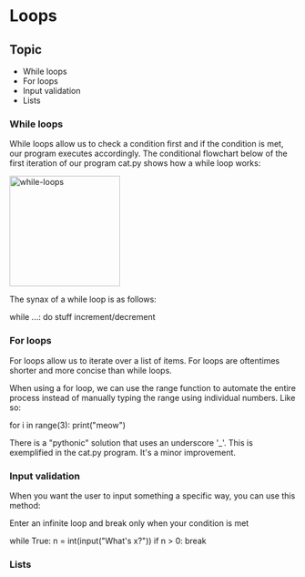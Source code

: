 # Loops

<h2> Topic </h2>
<ul>
    <li> While loops </li>
    <li> For loops </li>
    <li> Input validation </li>
    <li> Lists </li>
</ul>

<h3> While loops </h3>

While loops allow us to check a condition first and if the condition is met, our program executes accordingly. The conditional flowchart below of the first iteration of our program cat.py shows how a while loop works: <br>

<img width="194" alt="while-loops" src="https://github.com/JMestre32/CS50-Intro-To-Programming-with-Python/assets/114640505/95d05d4e-889b-4892-84bc-9afa738f19b4"> <br>

The synax of a while loop is as follows:

while ...:
    do stuff
    increment/decrement


<h3> For loops </h3>
For loops allow us to iterate over a list of items. 
For loops are oftentimes shorter and more concise than while loops.

When using a for loop, we can use the range function to automate the entire process instead of manually typing the range using individual numbers. Like so:

for i in range(3):
    print("meow")

There is a "pythonic" solution that uses an underscore '_'. This is exemplified in the cat.py program. It's a minor improvement. 

<h3> Input validation </h3>
When you want the user to input something a specific way, you can use
this method: 

Enter an infinite loop and break only when your condition is met

while True:
    n = int(input("What's x?"))
    if n > 0:
        break


<h3> Lists </h3>
